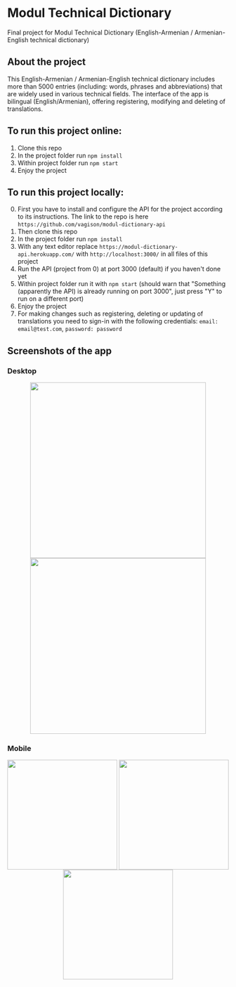 # Modul Technical Dictionary
Final project for Modul Technical Dictionary (English-Armenian / Armenian-English technical dictionary)

## About the project
This English-Armenian / Armenian-English technical dictionary includes more than 5000 entries (including: words, phrases and abbreviations) that are widely used in various technical fields. The interface of the app is bilingual (English/Armenian), offering registering, modifying and deleting of translations.

## To run this project online:
1. Clone this repo
2. In the project folder run `npm install`
3. Within project folder run `npm start`
4. Enjoy the project

## To run this project locally:
0. First you have to install and configure the API for the project according to its instructions. The link to the repo is here `https://github.com/vagison/modul-dictionary-api`
1. Then clone this repo
2. In the project folder run `npm install`
3. With any text editor replace `https://modul-dictionary-api.herokuapp.com/` with `http://localhost:3000/` in all files of this project 
4. Run the API (project from 0) at port 3000 (default) if you haven't done yet
5. Within project folder run it with `npm start` (should warn that "Something (apparently the API) is already running on port 3000", just press "Y" to run on a different port)
6. Enjoy the project
7. For making changes such as registering, deleting or updating of translations you need to sign-in with the following credentials: 
   `email: email@test.com`, `password: password`

## Screenshots of the app

### Desktop
<div align="center">
  <img width="400px" align="center" src="https://user-images.githubusercontent.com/81805058/154231467-5dc59d46-6b3e-41b1-8594-911b07d1af40.png">
  <img width="400px" align="center" src="https://user-images.githubusercontent.com/81805058/154231454-42a52bb7-ce09-4223-82a1-a5ad3dd1d3e5.png">
</div>

### Mobile
<div align="center">
  <img width="250px" align="center" src="https://user-images.githubusercontent.com/81805058/154231556-ee95690a-cd28-4ee2-964c-2c71acf1c909.jpg">
  <img width="250px" align="center" src="https://user-images.githubusercontent.com/81805058/154231558-6cc178d8-204c-40eb-9734-22097fcc2f03.jpg">
  <img width="250px" align="center" src="https://user-images.githubusercontent.com/81805058/154231551-92a8a9d7-98a6-47c7-9f94-0200743e731e.jpg">
</div>
